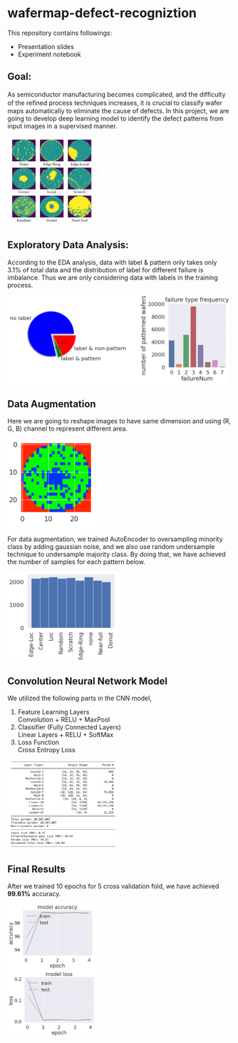# wafermap-defect-recogniztion

This repository contains followings:
- Presentation slides
- Experiment notebook

## Goal:

As semiconductor manufacturing becomes complicated, and the difﬁculty of the reﬁned process techniques increases, it is crucial to classify wafer maps automatically to eliminate the cause of defects. In this project, we are going to develop deep learning model to identify the defect patterns from input images in a supervised manner. 

<img src="./images/wafer_patterns.png" width="200" height="200" />

## Exploratory Data Analysis:

According to the EDA analysis, data with label & pattern only takes only 3.1% of total data and the distribution of label for different failure is imbalance. Thus we are only considering data with labels in the training process.

<img src="./images/diagram.png" width="600" height="200" />

## Data Augmentation

Here we are going to reshape images to have same dimension and using (R, G, B) channel to represent different area. 

<img src="./images/resize_img.png" width="200" height="200" />

For data augmentation, we trained AutoEncoder to oversampling minority class by adding gaussian noise, and we also use random undersample technique to undersample majority class. By doing that, we have achieved the number of samples for each pattern below. 

<img src="./images/hist.png" width="250" height="200" />

## Convolution Neural Network Model

We utilized the following parts in the CNN model, 

1. Feature Learning Layers  
    Convolution + RELU + MaxPool 
2. Classifier (Fully Connected Layers)  
    Linear Layers + RELU + SoftMax
3. Loss Function  
    Cross Entropy Loss

<img src="./images/CNN.png" width="250" height="200" />

## Final Results

After we trained 10 epochs for 5 cross validation fold, we have achieved **99.61%** accuracy.

<img src="./images/result_plot.png" width="200" height="300" />




